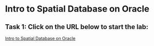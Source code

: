 # Intro to Spatial Database on Oracle

## Task 1: Click on the URL below to start the lab:
<a href="https://livelabs.oracle.com/pls/apex/r/dbpm/livelabs/run-workshop?p210_wid=736">Intro to Spatial Database on Oracle</a>

